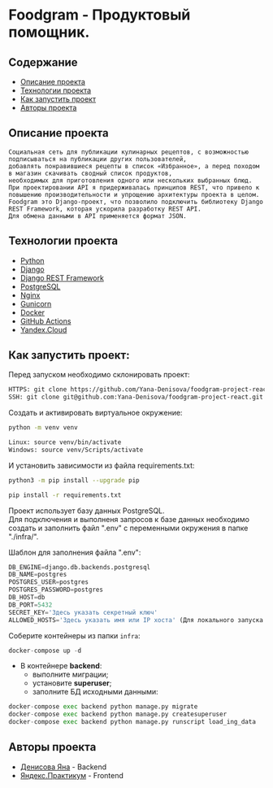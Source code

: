 # Foodgram - Продуктовый помощник.

## Содержание
- [Описание проекта](#описание-проекта)
- [Технологии проекта](#технологии-проекта)
- [Как запустить проект](#как-запустить-проект)
- [Авторы проекта](#авторы-проекта)


## Описание проекта
```
Социальная сеть для публикации кулинарных рецептов, с возможностью подписываться на публикации других пользователей, 
добавлять понравившиеся рецепты в список «Избранное», а перед походом в магазин скачивать сводный список продуктов,
необходимых для приготовления одного или нескольких выбранных блюд.
При проектировании API я придерживалась принципов REST, что привело к повышению производительности и упрощению архитектуры проекта в целом.
Foodgram это Django-проект, что позволило подключить библиотеку Django REST Framework, которая ускорила разработку REST API. 
Для обмена данными в API применяется формат JSON.

```

## Технологии проекта 
- [Python](https://www.python.org/)
- [Django](https://www.djangoproject.com/)
- [Django REST Framework](https://www.django-rest-framework.org/)
- [PostgreSQL](https://www.postgresql.org/)
- [Nginx](https://nginx.org/)
- [Gunicorn](https://gunicorn.org/)
- [Docker](https://www.docker.com/)
- [GitHub Actions](https://docs.github.com/en/actions)
- [Yandex.Cloud](https://cloud.yandex.ru/)


## Как запустить проект:

Перед запуском необходимо склонировать проект:
```bash
HTTPS: git clone https://github.com/Yana-Denisova/foodgram-project-react.git
SSH: git clone git@github.com:Yana-Denisova/foodgram-project-react.git
```
Cоздать и активировать виртуальное окружение:
```bash
python -m venv venv
```
```bash
Linux: source venv/bin/activate
Windows: source venv/Scripts/activate
```
И установить зависимости из файла requirements.txt:
```bash
python3 -m pip install --upgrade pip
```
```bash
pip install -r requirements.txt
```

Проект использует базу данных PostgreSQL.  
Для подключения и выполненя запросов к базе данных необходимо создать и заполнить файл ".env" с переменными окружения в папке "./infra/".

Шаблон для заполнения файла ".env":
```python
DB_ENGINE=django.db.backends.postgresql
DB_NAME=postgres
POSTGRES_USER=postgres
POSTGRES_PASSWORD=postgres
DB_HOST=db
DB_PORT=5432
SECRET_KEY='Здесь указать секретный ключ'
ALLOWED_HOSTS='Здесь указать имя или IP хоста' (Для локального запуска - 127.0.0.1)
```


Соберите контейнеры из папки `infra`:
```py
docker-compose up -d
```
- В контейнере **backend**:
    - выполните миграции;
    - установите **superuser**;
    - заполните БД исходными данными:

```py
docker-compose exec backend python manage.py migrate
docker-compose exec backend python manage.py createsuperuser
docker-compose exec backend python manage.py runscript load_ing_data
```


## Авторы проекта

- [Денисова Яна](https://t.me/DenisovaYana) - Backend
- [Яндекс.Практикум](https://github.com/yandex-praktikum/foodgram-project-react) - Frontend

